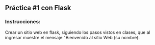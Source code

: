 ## Práctica #1 con Flask
### Instrucciones:
Crear un sitio web en flask, siguiendo los pasos vistos en clases, que al ingresar muestre el mensaje "Bienvenido al sitio Web (su nombre).